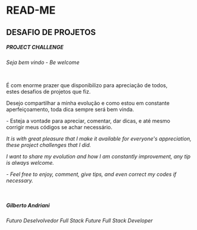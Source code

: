 # READ-ME

## DESAFIO DE PROJETOS

##### PROJECT CHALLENGE

*Seja bem vindo*  - *Be welcome*

<br>

<p>É com enorme prazer que disponibilizo para apreciação de todos,<br> 
estes desafios de projetos que fiz.

<p>Desejo compartilhar a minha evolução e como estou em constante<br>
aperfeiçoamento, toda dica sempre será bem vinda.

<p>- Esteja a vontade para apreciar, comentar, dar dicas, e até mesmo <br>
corrigir meus códigos se achar necessário.

<br>

*<p>It is with great pleasure that I make it available for everyone's appreciation,
these project challenges that I did. </p>*

*<p>I want to share my evolution and how I am constantly
improvement, any tip is always welcome. </p>*

*<p>- Feel free to enjoy, comment, give tips, and even 
correct my codes if necessary. </p>*

<br>

##### Gilberto Andriani

*Futuro Deselvolvedor Full Stack*
*Future Full Stack Developer*
